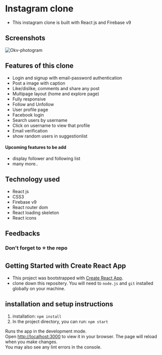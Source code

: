 # Instagram clone 
 - This instagram clone is built with React js and Firebase v9
 
 ## Screenshots

   ![Okv-photogram](https://user-images.githubusercontent.com/106578262/220271137-cf9653ab-0b31-43e3-8b75-47d4227258db.png)
 


## Features of this clone 
 - Login and signup with email-password authentication
 - Post a image with caption
 - Like/dislike, comments and share any post
 - Multipage layout (home and explore page)
 - Fully responsive
 - Follow and Unfollow 
 - User profile page 
 - Facebook login 
 - Search users by username
 - Click on username to view that profile
 - Email verification
 - show random users in suggestionlist
 
 
 #### Upcoming features to be add 
 - display follower and following list
 - many more..
 
## Technology used 
 - React js
 - CSS3
 - Firebase v9
 - React router dom
 - React loading skeleton
 - React icons
 
## Feedbacks
### Don't forget to :star: the repo



## Getting Started with Create React App
 - This project was bootstrapped with [Create React App](https://github.com/facebook/create-react-app).
 - clone down this repositery. You will need to `node.js` and `git` installed globally on your machine.


## installation and setup instructions
1. installation: `npm install`
2. In the project directory, you can run: `npm start`

Runs the app in the development mode.\
Open [http://localhost:3000](http://localhost:3000) to view it in your browser.
The page will reload when you make changes.\
You may also see any lint errors in the console.
